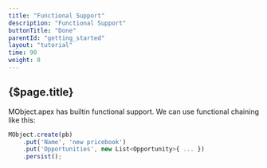 ```yaml
---
title: "Functional Support"
description: "Functional Support"
buttonTitle: "Done"
parentId: "getting_started"
layout: "tutorial"
time: 90
weight: 8
---
```


## {$page.title}

MObject.apex has builtin functional support. We can use functional chaining like this:

```javascript
MObject.create(pb)
    .put('Name', 'new pricebook')
    .put('Opportunities', new List<Opportunity>{ ... })
    .persist();
```

